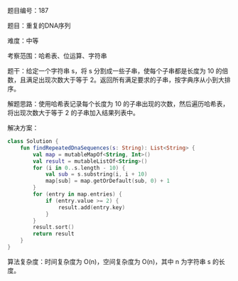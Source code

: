 题目编号：187

题目：重复的DNA序列

难度：中等

考察范围：哈希表、位运算、字符串

题干：给定一个字符串 s，将 s 分割成一些子串，使每个子串都是长度为 10 的倍数，且满足出现次数大于等于 2。返回所有满足要求的子串，按字典序从小到大排序。

解题思路：使用哈希表记录每个长度为 10 的子串出现的次数，然后遍历哈希表，将出现次数大于等于 2 的子串加入结果列表中。

解决方案：

```kotlin
class Solution {
    fun findRepeatedDnaSequences(s: String): List<String> {
        val map = mutableMapOf<String, Int>()
        val result = mutableListOf<String>()
        for (i in 0..s.length - 10) {
            val sub = s.substring(i, i + 10)
            map[sub] = map.getOrDefault(sub, 0) + 1
        }
        for (entry in map.entries) {
            if (entry.value >= 2) {
                result.add(entry.key)
            }
        }
        result.sort()
        return result
    }
}
```

算法复杂度：时间复杂度为 O(n)，空间复杂度为 O(n)，其中 n 为字符串 s 的长度。